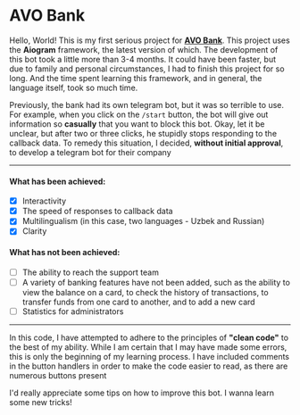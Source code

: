 # AVO Bank

Hello, World!  This is my first serious project for <a href='https://avo.uz/ru?utm_source=google_ads&utm_medium=cpc&utm_campaign=Brand_web_Poisk_21046021866&utm_group=162171001871&utm_content=aid_691878623679&utm_term=avo%20bank&placement=&gad_source=1&gclid=CjwKCAjwmrqzBhAoEiwAXVpgophR8hKeStnaFfiwuLagyeJeARAg7UVe25yf85qh7i96IrQmUkurgRoCVgoQAvD_BwE'>**AVO Bank**</a>. This project uses the **Aiogram** framework, the latest version of which. The development of this bot took a little more than 3-4 months. It could have been faster, but due to family and personal circumstances, I had to finish this project for so long. And the time spent learning this framework, and in general, the language itself, took so much time.

Previously, the bank had its own telegram bot, but it was so terrible to use. For example, when you click on the `/start` button, the bot will give out information so **casually** that you want to block this bot. Okay, let it be unclear, but after two or three clicks, he stupidly stops responding to the callback data. To remedy this situation, I decided, **without initial approval**, to develop a telegram bot for their company

---
#### What has been achieved:
- [X] Interactivity
- [X] The speed of responses to callback data
- [X] Multilingualism (in this case, two languages - Uzbek and Russian)
- [X] Clarity 

#### What has not been achieved:
- [ ] The ability to reach the support team 
- [ ] A variety of banking features have not been added, such as the ability to view the balance on a card, to check the history of transactions, to transfer funds from one card to another, and to add a new card
- [ ] Statistics for administrators 

---

In this code, I have attempted to adhere to the principles of **"clean code"** to the best of my ability. While I am certain that I may have made some errors, this is only the beginning of my learning process. I have included comments in the button handlers in order to make the code easier to read, as there are numerous buttons present

I'd really appreciate some tips on how to improve this bot. I wanna learn some new tricks!